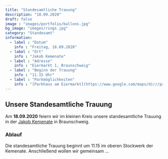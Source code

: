 ```yaml
---
title: "Standesamtliche Trauung"
description: "18.09.2020"
draft: false
image : "images/portfolio/ballons.jpg"
bg_image: "images/rings.jpg"
category: "Standesamt"
information:
  - label : "Datum"
    info : "Freitag, 18.09.2020"
  - label : "Ort"
    info : "Jakob Kemenate"
  - label : "Adresse"
    info : "Eiermarkt 1, Braunschweig"
  - label : "Beginn der Trauung"
    info : "11.15 Uhr"
  - label : "Parkmöglichkeiten"
    info : "[Parkhaus am Eiermarkt](https://www.google.com/maps/dir//parkhaus+eiermarkt+braunschweig/@52.2616469,10.4470137,12z/data=!4m8!4m7!1m0!1m5!1m1!1s0x47aff7c1b7d0d94d:0x739a8f74bfd1a9a0!2m2!1d10.5170533!2d52.2615626)"
---
```


## Unsere Standesamtliche Trauung

Am **18.09.2020** feiern wir im kleinen Kreis unsere standesamtliche Trauung
in der [Jakob Kemenate](https://www.kemenaten-braunschweig.de/) in Braunschweig.

### Ablauf

Die standesamtliche Trauung beginnt um 11.15 im oberen Stockwerk der Kemenate.
Anschließend wollen wir gemeinsam ...